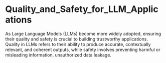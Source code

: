 # Quality_and_Safety_for_LLM_Applications
As Large Language Models (LLMs) become more widely adopted, ensuring their quality and safety is crucial to building trustworthy applications. Quality in LLMs refers to their ability to produce accurate, contextually relevant, and coherent outputs, while safety involves preventing harmful or misleading information, unauthorized data leakage.
